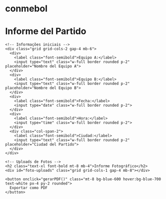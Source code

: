 # conmebol
<!DOCTYPE html>
<html lang="es">
<head>
  <meta charset="UTF-8">
  <meta name="viewport" content="width=device-width, initial-scale=1.0">
  <title>Informe del Partido</title>
  <script src="https://cdn.tailwindcss.com"></script>
  <script src="https://cdnjs.cloudflare.com/ajax/libs/jspdf/2.5.1/jspdf.umd.min.js"></script>
  <script src="https://cdnjs.cloudflare.com/ajax/libs/html2canvas/1.4.1/html2canvas.min.js"></script>
</head>
<body class="bg-gray-100 text-gray-800 font-sans p-6">

  <div id="formulario" class="max-w-5xl mx-auto bg-white p-6 rounded-xl shadow-md">
    <h1 class="text-2xl font-bold mb-4">Informe del Partido</h1>

    <!-- Informações iniciais -->
    <div class="grid grid-cols-2 gap-4 mb-6">
      <div>
        <label class="font-semibold">Equipo A:</label>
        <input type="text" class="w-full border rounded p-2" placeholder="Nombre del Equipo A">
      </div>
      <div>
        <label class="font-semibold">Equipo B:</label>
        <input type="text" class="w-full border rounded p-2" placeholder="Nombre del Equipo B">
      </div>
      <div>
        <label class="font-semibold">Fecha:</label>
        <input type="date" class="w-full border rounded p-2">
      </div>
      <div>
        <label class="font-semibold">Hora:</label>
        <input type="time" class="w-full border rounded p-2">
      </div>
      <div class="col-span-2">
        <label class="font-semibold">Ciudad:</label>
        <input type="text" class="w-full border rounded p-2" placeholder="Ciudad del Partido">
      </div>
    </div>

    <!-- Uploads de Fotos -->
    <h2 class="text-xl font-bold mt-8 mb-4">Informe Fotográfico</h2>
    <div id="foto-uploads" class="grid grid-cols-1 gap-4 mb-8"></div>

    <button onclick="gerarPDF()" class="mt-8 bg-blue-600 hover:bg-blue-700 text-white px-4 py-2 rounded">
      Exportar como PDF
    </button>
  </div>

  <script>
    function gerarPDF() {
      const { jsPDF } = window.jspdf;
      const doc = new jsPDF('p', 'pt', 'a4');

      const camposImagem = document.querySelectorAll('#foto-uploads input[type="file"]');
      const labels = document.querySelectorAll('#foto-uploads label');

      let y = 40;
      doc.setFontSize(16);
      doc.text("Informe Fotográfico", 40, y);
      y += 20;

      const processarImagens = async () => {
        for (let i = 0; i < camposImagem.length; i++) {
          const file = camposImagem[i].files[0];
          if (file) {
            const img = await carregarImagem(file);
            doc.setFontSize(12);
            doc.text(labels[i].innerText, 40, y);
            y += 10;

            const canvas = document.createElement("canvas");
            const ctx = canvas.getContext("2d");
            canvas.width = img.width;
            canvas.height = img.height;
            ctx.drawImage(img, 0, 0);
            const imgData = canvas.toDataURL("image/jpeg", 0.8);

            const pdfWidth = 500;
            const ratio = img.height / img.width;
            const pdfHeight = pdfWidth * ratio;

            if (y + pdfHeight > 800) {
              doc.addPage();
              y = 40;
            }
            doc.addImage(imgData, 'JPEG', 40, y, pdfWidth, pdfHeight);
            y += pdfHeight + 20;
          }
        }
        doc.save("informe_partido_fotos.pdf");
      };

      function carregarImagem(file) {
        return new Promise((resolve, reject) => {
          const reader = new FileReader();
          reader.onload = e => {
            const img = new Image();
            img.onload = () => resolve(img);
            img.src = e.target.result;
          };
          reader.onerror = reject;
          reader.readAsDataURL(file);
        });
      }

      processarImagens();
    }
  </script>

  <script>
    const descripciones = [
      "Arribo delegación visitante",
      "Llegada del equipo visitante al hotel y seguridad del hotel",
      "Inspección de seguridad",
      "Reunión de Seguridad",
      "Reunión de Coordinación",
      "Instalación de Objetos de animación",
      "Llegada utilería equipo Visitante",
      "Utileria equipo local",
      "Llegada Delegación visitante",
      "Llegada delegación local",
      "Llegada equipo de arbitraje",
      "Charla OSC con seguridad privada",
      "Primera revisión interna y externa",
      "Instalación de Recursos",
      "Situación das tribunas protocolo de juego",
      "Situacion externa a los 70’",
      "Refuerzo a los 75’",
      "Evacuación Completa en 45’",
      "Salida del equipo local",
      "Salida del arbitraje",
      "Salida del equipo local por sus medios",
      "Comer cerrado",
      "Regreso del equipo visitante"
    ];

    window.addEventListener("DOMContentLoaded", () => {
      const container = document.getElementById("foto-uploads");
      descripciones.forEach((desc, index) => {
        const campo = document.createElement("div");
        campo.className = "mb-4";
        campo.innerHTML = `
          <label class="block font-semibold mb-1">${index + 1} - ${desc}</label>
          <input type="file" accept="image/*" class="w-full border p-2 rounded">
        `;
        container.appendChild(campo);
      });
    });
  </script>

</body>
</html>

        
